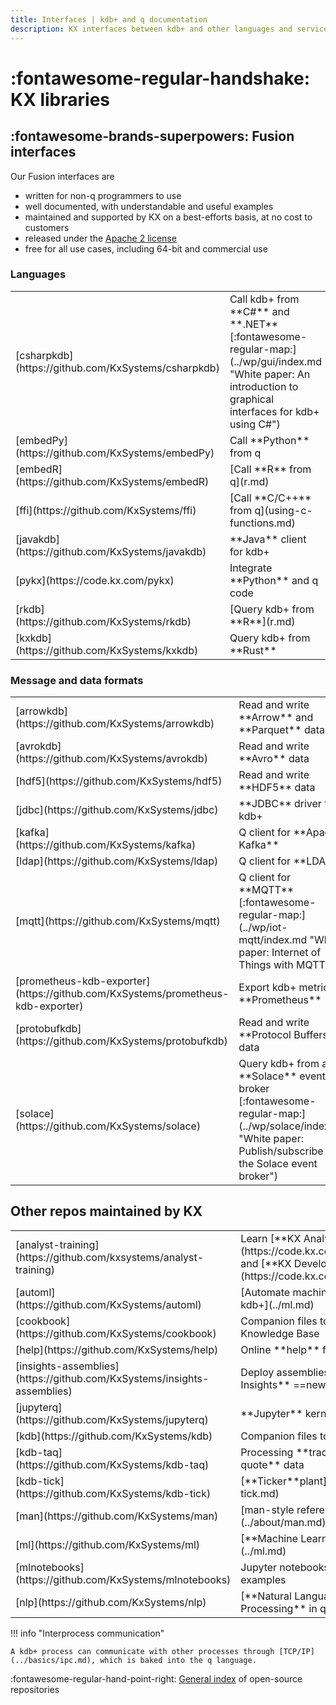 ```yaml
---
title: Interfaces | kdb+ and q documentation
description: KX interfaces between kdb+ and other languages and services
---
```

# :fontawesome-regular-handshake: KX libraries


## :fontawesome-brands-superpowers: Fusion interfaces

Our Fusion interfaces are

-   written for non-q programmers to use
-   well documented, with understandable and useful examples
-   maintained and supported by KX on a best-efforts basis, at no cost to customers
-   released under the [Apache 2 license](https://www.apache.org/licenses/LICENSE-2.0)
-   free for all use cases, including 64-bit and commercial use

### Languages

<table class="kx-compact" markdown>
<tr markdown><td markdown>[csharpkdb](https://github.com/KxSystems/csharpkdb)</td><td markdown>Call kdb+ from **C#** and **.NET** [:fontawesome-regular-map:](../wp/gui/index.md "White paper: An introduction to graphical interfaces for kdb+ using C#")</td></tr>
<tr markdown><td markdown>[embedPy](https://github.com/KxSystems/embedPy)</td><td markdown>Call **Python** from q</td></tr>
<tr markdown><td markdown>[embedR](https://github.com/KxSystems/embedR)</td><td markdown>[Call **R** from q](r.md)</td></tr>
<tr markdown><td markdown>[ffi](https://github.com/KxSystems/ffi)</td><td markdown>[Call **C/C++** from q](using-c-functions.md)</td></tr>
<tr markdown><td markdown>[javakdb](https://github.com/KxSystems/javakdb)</td><td markdown>**Java** client for kdb+</td></tr>
<tr markdown><td markdown>[pykx](https://code.kx.com/pykx)</td><td markdown>Integrate **Python** and q code</td></tr>
<tr markdown><td markdown>[rkdb](https://github.com/KxSystems/rkdb)</td><td markdown>[Query kdb+ from **R**](r.md)</td></tr>
<tr markdown><td markdown>[kxkdb](https://github.com/KxSystems/kxkdb)</td><td markdown>Query kdb+ from **Rust**</td></tr>
</tr>
</table>


### Message and data formats

<table class="kx-compact" markdown>
<tr markdown><td markdown>[arrowkdb](https://github.com/KxSystems/arrowkdb)</td><td markdown>Read and write **Arrow** and **Parquet** data</td></tr>
<tr markdown><td markdown>[avrokdb](https://github.com/KxSystems/avrokdb)</td><td markdown>Read and write **Avro** data</td></tr>
<tr markdown><td markdown>[hdf5](https://github.com/KxSystems/hdf5)</td><td markdown>Read and write **HDF5** data</td></tr>
<tr markdown><td markdown>[jdbc](https://github.com/KxSystems/jdbc)</td><td markdown>**JDBC** driver for kdb+</td>
<tr markdown><td markdown>[kafka](https://github.com/KxSystems/kafka)</td><td markdown>Q client for **Apache Kafka**</td></tr>
<tr markdown><td markdown>[ldap](https://github.com/KxSystems/ldap)</td><td markdown>Q client for **LDAP**</td></tr>
<tr markdown><td markdown>[mqtt](https://github.com/KxSystems/mqtt)</td><td markdown>Q client for **MQTT** [:fontawesome-regular-map:](../wp/iot-mqtt/index.md "White paper: Internet of Things with MQTT")</td></tr>
<tr markdown><td markdown>[prometheus-kdb-exporter](https://github.com/KxSystems/prometheus-kdb-exporter)</td><td markdown>Export kdb+ metrics to **Prometheus**</td></tr>
<tr markdown><td markdown>[protobufkdb](https://github.com/KxSystems/protobufkdb)</td><td markdown>Read and write **Protocol Buffers** data</td></tr>
<tr markdown><td markdown>[solace](https://github.com/KxSystems/solace)</td><td markdown>Query kdb+ from a **Solace** event broker [:fontawesome-regular-map:](../wp/solace/index.md "White paper: Publish/subscribe with the Solace event broker")</td></tr>
</tr>
</table>


## Other repos maintained by KX

<table class="kx-compact" markdown>
<tr markdown><td markdown>[analyst-training](https://github.com/kxsystems/analyst-training)</td><td markdown>Learn [**KX Analyst**](https://code.kx.com/analyst/) and [**KX Developer**](https://code.kx.com/developer/)</td> </tr>
<tr markdown><td markdown>[automl](https://github.com/KxSystems/automl)</td><td markdown>[Automate machine learning in kdb+](../ml.md)</td></tr>
<tr markdown><td markdown>[cookbook](https://github.com/KxSystems/cookbook)</td><td markdown>Companion files to the Knowledge Base</td></tr>
<tr markdown><td markdown>[help](https://github.com/KxSystems/help)</td><td markdown>Online **help** for q</td></tr>
<tr markdown><td markdown>[insights-assemblies](https://github.com/KxSystems/insights-assemblies)</td><td markdown> Deploy assemblies for **KX Insights** ==new==</td></tr>
<tr markdown><td markdown>[jupyterq](https://github.com/KxSystems/jupyterq)</td><td markdown>**Jupyter** kernel for kdb+</td>
<tr markdown><td markdown>[kdb](https://github.com/KxSystems/kdb)</td><td markdown>Companion files to **kdb+**</td></tr>
<tr markdown><td markdown>[kdb-taq](https://github.com/KxSystems/kdb-taq)</td><td markdown>Processing **trade-and-quote** data</td></tr>
<tr markdown><td markdown>[kdb-tick](https://github.com/KxSystems/kdb-tick)</td><td markdown>[**Ticker**plant](../kb/kdb-tick.md)</td></tr>
<tr markdown><td markdown>[man](https://github.com/KxSystems/man)</td><td markdown>[man-style reference](../about/man.md)</td></tr>
<tr markdown><td markdown>[ml](https://github.com/KxSystems/ml)</td><td markdown>[**Machine Learning** Toolkit](../ml.md)</td></tr>
<tr markdown><td markdown>[mlnotebooks](https://github.com/KxSystems/mlnotebooks)</td><td markdown>Jupyter notebooks with ML examples</td></tr>
<tr markdown><td markdown>[nlp](https://github.com/KxSystems/nlp)</td><td markdown>[**Natural Language Processing** in q](../ml.md)</td></tr>
</tr>
</table>



!!! info "Interprocess communication"

	A kdb+ process can communicate with other processes through [TCP/IP](../basics/ipc.md), which is baked into the q language. 

:fontawesome-regular-hand-point-right: [General index](../github.md) of open-source repositories



